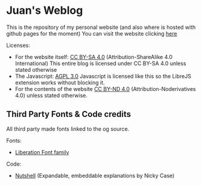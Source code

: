 # Juan's Weblog
This is the repository of my personal website (and also where is hosted with github pages for the moment)
You can visit the website clicking [here](www.juangames.com)

Licenses: 
- For the website itself: [CC BY-SA 4.0](https://creativecommons.org/licenses/by-sa/4.0/) (Attribution-ShareAlike 4.0 International)
This entire blog is licensed under CC BY-SA 4.0 unless stated otherwise
- The Javascript: [AGPL 3.0](https://www.gnu.org/licenses/agpl-3.0.html) Javascript is licensed like this so the LibreJS extension works without blocking it.
- For the contents of the website [CC BY-ND 4.0](https://creativecommons.org/licenses/by-nd/4.0/) (Attribution-Noderivatives 4.0) unless stated otherwise.

## Third Party Fonts & Code credits

All third party made fonts linked to the og source.

Fonts:
* [Liberation Font family](https://github.com/liberationfonts/liberation-fonts)

Code:
* [Nutshell](https://ncase.me/nutshell/) (Expandable, embeddable explanations by Nicky Case)
